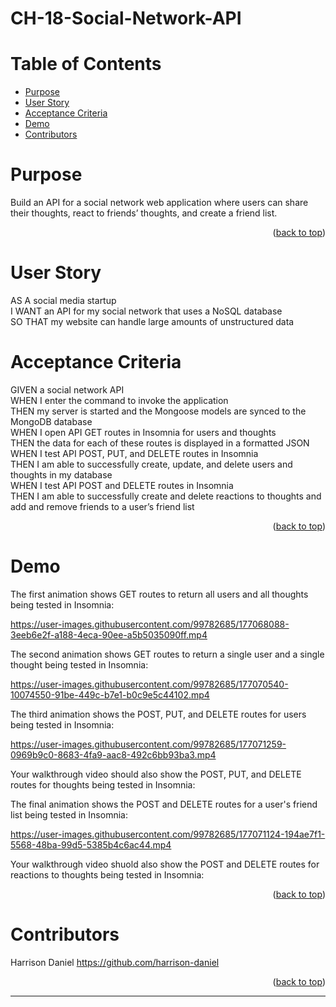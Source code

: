 # CH-18-Social-Network-API

# Table of Contents

- [Purpose](#purpose)
- [User Story](#user-story)
- [Acceptance Criteria](#acceptance-criteria)
- [Demo](#demo)
- [Contributors](#contributors)

# Purpose

Build an API for a social network web application where users can share their thoughts, react to friends’ thoughts, and create a friend list.

<p align="right">(<a href="#top">back to top</a>)</p>

# User Story

AS A social media startup  
I WANT an API for my social network that uses a NoSQL database  
SO THAT my website can handle large amounts of unstructured data

# Acceptance Criteria

GIVEN a social network API  
WHEN I enter the command to invoke the application  
THEN my server is started and the Mongoose models are synced to the MongoDB database  
WHEN I open API GET routes in Insomnia for users and thoughts  
THEN the data for each of these routes is displayed in a formatted JSON  
WHEN I test API POST, PUT, and DELETE routes in Insomnia  
THEN I am able to successfully create, update, and delete users and thoughts in my database  
WHEN I test API POST and DELETE routes in Insomnia  
THEN I am able to successfully create and delete reactions to thoughts and add and remove friends to a user’s friend list

<p align="right">(<a href="#top">back to top</a>)</p>

# Demo

The first animation shows GET routes to return all users and all thoughts being tested in Insomnia:

https://user-images.githubusercontent.com/99782685/177068088-3eeb6e2f-a188-4eca-90ee-a5b5035090ff.mp4  


The second animation shows GET routes to return a single user and a single thought being tested in Insomnia:

https://user-images.githubusercontent.com/99782685/177070540-10074550-91be-449c-b7e1-b0c9e5c44102.mp4



The third animation shows the POST, PUT, and DELETE routes for users being tested in Insomnia:




https://user-images.githubusercontent.com/99782685/177071259-0969b9c0-8683-4fa9-aac8-492c6bb93ba3.mp4





Your walkthrough video should also show the POST, PUT, and DELETE routes for thoughts being tested in Insomnia:



The final animation shows the POST and DELETE routes for a user's friend list being tested in Insomnia:


https://user-images.githubusercontent.com/99782685/177071124-194ae7f1-5568-48ba-99d5-5385b4c6ac44.mp4




Your walkthrough video shuold also show the POST and DELETE routes for reactions to thoughts being tested in Insomnia:



<p align="right">(<a href="#top">back to top</a>)</p>

# Contributors

<!-- ![GitHub contributors](https://img.shields.io/github/contributors-anon/ -->

Harrison Daniel https://github.com/harrison-daniel


<p align="right">(<a href="#top">back to top</a>)</p>

---




